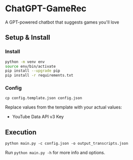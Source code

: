 # ChatGPT-GameRec
A GPT-powered chatbot that suggests games you'll love

## Setup & Install

### Install

```bash
python -m venv env
source env/bin/activate
pip install --upgrade pip
pip install -r requirements.txt
```
### Config

`cp config.template.json config.json`

Replace values from the template with your actual values:

- YouTube Data API v3 Key

## Execution

`python main.py -c config.json -o output_transcripts.json`

Run `python main.py -h` for more info and options.
